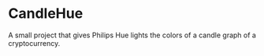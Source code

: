 # CandleHue
A small project that gives Philips Hue lights the colors of a candle graph of a cryptocurrency.
